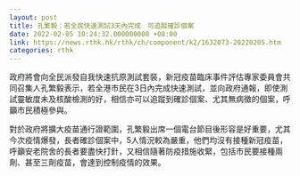 ```yaml
---
layout: post
title: 孔繁毅：若全民快速測試3天內完成　可追蹤確診個案
date: 2022-02-05 10:24:32.000000000 +08:00
link: https://news.rthk.hk/rthk/ch/component/k2/1632073-20220205.htm
categories: rthk
---
```


政府將會向全民派發自我快速抗原測試套裝，新冠疫苗臨床事件評估專家委員會共同召集人孔繁毅表示，若全港市民在3日內完成快速測試，並向政府通報，即使測試靈敏度未及核酸檢測的好，相信亦可以追蹤到確診個案、尤其無病徵的個案，呼籲市民積極參與。

對於政府將擴大疫苗通行證範圍，孔繁毅出席一個電台節目後形容是好重要，尤其今次疫情爆發，長者確診個案中，5人情況較為嚴重，他們均沒有接種新冠疫苗，呼籲安老院舍的長者要盡快打針，又相信隨著防疫措施收緊，包括市民要接種兩劑、甚至三劑疫苗，會達到控制疫情的效果。
